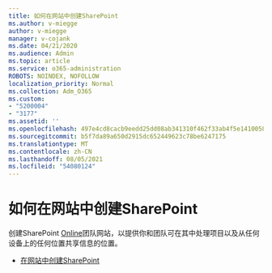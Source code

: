 ```yaml
---
title: 如何在网站中创建SharePoint
ms.author: v-miegge
author: v-miegge
manager: v-cojank
ms.date: 04/21/2020
ms.audience: Admin
ms.topic: article
ms.service: o365-administration
ROBOTS: NOINDEX, NOFOLLOW
localization_priority: Normal
ms.collection: Adm_O365
ms.custom:
- "5200004"
- "3177"
ms.assetid: ''
ms.openlocfilehash: 497e4cd8cacb9eedd25dd08ab341310f462f33ab4f5e1410058f34e99d2e7d75
ms.sourcegitcommit: b5f7da89a650d2915dc652449623c78be6247175
ms.translationtype: MT
ms.contentlocale: zh-CN
ms.lasthandoff: 08/05/2021
ms.locfileid: "54080124"
---
```

# <a name="how-to-create-a-team-site-in-sharepoint"></a>如何在网站中创建SharePoint

创建SharePoint [Online](https://support.office.com/article/what-is-a-sharepoint-team-site-75545757-36c3-46a7-beed-0aaa74f0401e)团队网站，以提供你和团队可在其中处理项目以及从任何设备上的任何位置共享信息的位置。

* [在网站中创建SharePoint](https://support.office.com/article/create-a-team-site-in-sharepoint-ef10c1e7-15f3-42a3-98aa-b5972711777d)